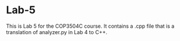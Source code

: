 # Lab-5

This is Lab 5 for the COP3504C course. It contains a .cpp file that is a translation of analyzer.py in Lab 4 to C++.
